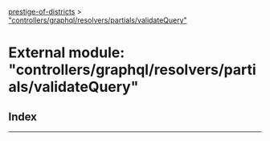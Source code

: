 [prestige-of-districts](../README.md) > ["controllers/graphql/resolvers/partials/validateQuery"](../modules/_controllers_graphql_resolvers_partials_validatequery_.md)

# External module: "controllers/graphql/resolvers/partials/validateQuery"

## Index

---

